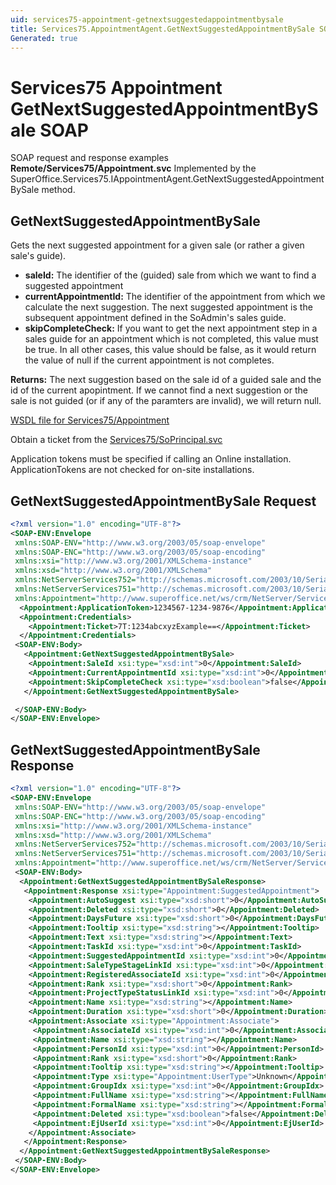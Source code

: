 ```yaml
---
uid: services75-appointment-getnextsuggestedappointmentbysale
title: Services75.AppointmentAgent.GetNextSuggestedAppointmentBySale SOAP
Generated: true
---
```


# Services75 Appointment GetNextSuggestedAppointmentBySale SOAP

SOAP request and response examples **Remote/Services75/Appointment.svc**
Implemented by the <see cref="M:SuperOffice.Services75.IAppointmentAgent.GetNextSuggestedAppointmentBySale">SuperOffice.Services75.IAppointmentAgent.GetNextSuggestedAppointmentBySale</see> method.

## GetNextSuggestedAppointmentBySale

Gets the next suggested appointment for a given sale (or rather a given sale's guide).

* **saleId:** The identifier of the (guided) sale from which we want to find a suggested appointment
* **currentAppointmentId:** The identifier of the appointment from which we calculate the next suggestion. The next suggested appointment is the subsequent appointment defined in the SoAdmin's sales guide.
* **skipCompleteCheck:** If you want to get the next appointment step in a sales guide for an appointment which is not completed, this value must be true. In all other cases, this value should be false, as it would return the value of null if the current appointment is not completes.

**Returns:** The next suggestion based on the sale id of a guided sale and the id of the current apopintment. If we cannot find a next suggestion or the sale is not guided (or if any of the paramters are invalid), we will return null.


[WSDL file for Services75/Appointment](../Services75-Appointment.md)

Obtain a ticket from the [Services75/SoPrincipal.svc](../SoPrincipal/index.md)

Application tokens must be specified if calling an Online installation. ApplicationTokens are not checked for on-site installations.

## GetNextSuggestedAppointmentBySale Request

```xml
<?xml version="1.0" encoding="UTF-8"?>
<SOAP-ENV:Envelope
 xmlns:SOAP-ENV="http://www.w3.org/2003/05/soap-envelope"
 xmlns:SOAP-ENC="http://www.w3.org/2003/05/soap-encoding"
 xmlns:xsi="http://www.w3.org/2001/XMLSchema-instance"
 xmlns:xsd="http://www.w3.org/2001/XMLSchema"
 xmlns:NetServerServices752="http://schemas.microsoft.com/2003/10/Serialization/Arrays"
 xmlns:NetServerServices751="http://schemas.microsoft.com/2003/10/Serialization/"
 xmlns:Appointment="http://www.superoffice.net/ws/crm/NetServer/Services75">
  <Appointment:ApplicationToken>1234567-1234-9876</Appointment:ApplicationToken>
  <Appointment:Credentials>
    <Appointment:Ticket>7T:1234abcxyzExample==</Appointment:Ticket>
  </Appointment:Credentials>
 <SOAP-ENV:Body>
   <Appointment:GetNextSuggestedAppointmentBySale>
    <Appointment:SaleId xsi:type="xsd:int">0</Appointment:SaleId>
    <Appointment:CurrentAppointmentId xsi:type="xsd:int">0</Appointment:CurrentAppointmentId>
    <Appointment:SkipCompleteCheck xsi:type="xsd:boolean">false</Appointment:SkipCompleteCheck>
   </Appointment:GetNextSuggestedAppointmentBySale>

 </SOAP-ENV:Body>
</SOAP-ENV:Envelope>

```


## GetNextSuggestedAppointmentBySale Response

```xml
<?xml version="1.0" encoding="UTF-8"?>
<SOAP-ENV:Envelope
 xmlns:SOAP-ENV="http://www.w3.org/2003/05/soap-envelope"
 xmlns:SOAP-ENC="http://www.w3.org/2003/05/soap-encoding"
 xmlns:xsi="http://www.w3.org/2001/XMLSchema-instance"
 xmlns:xsd="http://www.w3.org/2001/XMLSchema"
 xmlns:NetServerServices752="http://schemas.microsoft.com/2003/10/Serialization/Arrays"
 xmlns:NetServerServices751="http://schemas.microsoft.com/2003/10/Serialization/"
 xmlns:Appointment="http://www.superoffice.net/ws/crm/NetServer/Services75">
 <SOAP-ENV:Body>
  <Appointment:GetNextSuggestedAppointmentBySaleResponse>
   <Appointment:Response xsi:type="Appointment:SuggestedAppointment">
    <Appointment:AutoSuggest xsi:type="xsd:short">0</Appointment:AutoSuggest>
    <Appointment:Deleted xsi:type="xsd:short">0</Appointment:Deleted>
    <Appointment:DaysFuture xsi:type="xsd:short">0</Appointment:DaysFuture>
    <Appointment:Tooltip xsi:type="xsd:string"></Appointment:Tooltip>
    <Appointment:Text xsi:type="xsd:string"></Appointment:Text>
    <Appointment:TaskId xsi:type="xsd:int">0</Appointment:TaskId>
    <Appointment:SuggestedAppointmentId xsi:type="xsd:int">0</Appointment:SuggestedAppointmentId>
    <Appointment:SaleTypeStageLinkId xsi:type="xsd:int">0</Appointment:SaleTypeStageLinkId>
    <Appointment:RegisteredAssociateId xsi:type="xsd:int">0</Appointment:RegisteredAssociateId>
    <Appointment:Rank xsi:type="xsd:short">0</Appointment:Rank>
    <Appointment:ProjectTypeStatusLinkId xsi:type="xsd:int">0</Appointment:ProjectTypeStatusLinkId>
    <Appointment:Name xsi:type="xsd:string"></Appointment:Name>
    <Appointment:Duration xsi:type="xsd:short">0</Appointment:Duration>
    <Appointment:Associate xsi:type="Appointment:Associate">
     <Appointment:AssociateId xsi:type="xsd:int">0</Appointment:AssociateId>
     <Appointment:Name xsi:type="xsd:string"></Appointment:Name>
     <Appointment:PersonId xsi:type="xsd:int">0</Appointment:PersonId>
     <Appointment:Rank xsi:type="xsd:short">0</Appointment:Rank>
     <Appointment:Tooltip xsi:type="xsd:string"></Appointment:Tooltip>
     <Appointment:Type xsi:type="Appointment:UserType">Unknown</Appointment:Type>
     <Appointment:GroupIdx xsi:type="xsd:int">0</Appointment:GroupIdx>
     <Appointment:FullName xsi:type="xsd:string"></Appointment:FullName>
     <Appointment:FormalName xsi:type="xsd:string"></Appointment:FormalName>
     <Appointment:Deleted xsi:type="xsd:boolean">false</Appointment:Deleted>
     <Appointment:EjUserId xsi:type="xsd:int">0</Appointment:EjUserId>
    </Appointment:Associate>
   </Appointment:Response>
  </Appointment:GetNextSuggestedAppointmentBySaleResponse>
 </SOAP-ENV:Body>
</SOAP-ENV:Envelope>

```

